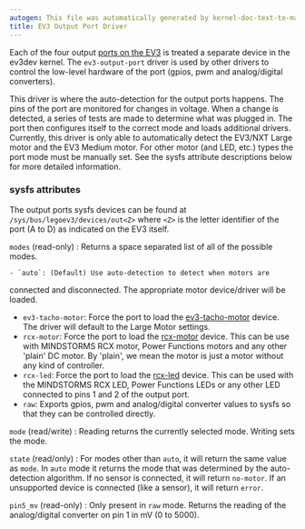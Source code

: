 ```yaml
---
autogen: This file was automatically generated by kernel-doc-text-to-markdown.py
title: EV3 Output Port Driver
---
```


Each of the four output [ports on the EV3] is treated a separate device in
the ev3dev kernel. The `ev3-output-port` driver is used by other drivers to
control the low-level hardware of the port (gpios, pwm and analog/digital
converters).

This driver is where the auto-detection for the output ports happens. The
pins of the port are monitored for changes in voltage. When a change is
detected, a series of tests are made to determine what was plugged in. The
port then configures itself to the correct mode and loads additional drivers.
Currently, this driver is only able to automatically detect the EV3/NXT
Large motor and the EV3 Medium motor. For other motor (and LED, etc.) types
the port mode must be manually set. See the sysfs attribute descriptions
below for more detailed information.

### sysfs attributes

The output ports sysfs devices can be found at `/sys/bus/legoev3/devices/out<Z>`
where `<Z>` is the letter identifier of the port (A to D) as indicated on
the EV3 itself.

`modes` (read-only)
: Returns a space separated list of all of the possible modes.

    - `auto`: (Default) Use auto-detection to detect when motors are
connected and disconnected. The appropriate motor device/driver
will be loaded.
- `ev3-tacho-motor`: Force the port to load the [ev3-tacho-motor] device.
The driver will default to the Large Motor settings.
- `rcx-motor`: Force the port to load the [rcx-motor] device. This can
be use with MINDSTORMS RCX motor, Power Functions motors and any other
'plain' DC motor. By 'plain', we mean the motor is just a motor
without any kind of controller.
- `rcx-led`: Force the port to load the [rcx-led] device. This can be
used with the MINDSTORMS RCX LED, Power Functions LEDs or any other
LED connected to pins 1 and 2 of the output port.
- `raw`: Exports gpios, pwm and analog/digital converter values to sysfs
so that they can be controlled directly.

`mode` (read/write)
: Reading returns the currently selected mode. Writing sets the mode.

`state` (read/only)
: For modes other than `auto`, it will return the same value as `mode`. In
`auto` mode it returns the mode that was determined by the auto-detection
algorithm. If no sensor is connected, it will return `no-motor`. If an
unsupported device is connected (like a sensor), it will return `error`.

`pin5_mv` (read-only)
: Only present in `raw` mode. Returns the reading of the analog/digital
converter on pin 1 in mV (0 to 5000).

[ports on the EV3]: ../legoev3-ports
[ev3-tacho-motor]: ../ev3-tacho-motor
[rcx-motor]: ../rcx-motor
[rcx-led]: ../rcx-led
